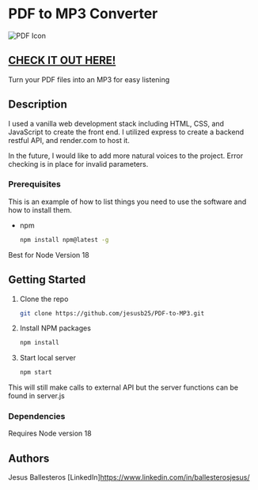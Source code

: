# PDF to MP3 Converter
![PDF Icon](https://raw.githubusercontent.com/your_username/your_repository/main/images/your_image.png](https://github.com/jesusb25/PDF-to-MP3/blob/main/assets/icons8-bookmark-64.png))


## [CHECK IT OUT HERE!](https://jesusb25.github.io/PDF-to-MP3/)

Turn your PDF files into an MP3 for easy listening

## Description

I used a vanilla web development stack including HTML, CSS, and JavaScript to create the front end. I utilized express to create a backend restful API, and render.com to host it.

In the future, I would like to add more natural voices to the project. Error checking is in place for invalid parameters.


### Prerequisites

This is an example of how to list things you need to use the software and how to install them.
* npm
  ```sh
  npm install npm@latest -g
  ```
Best for Node Version 18 

## Getting Started

1. Clone the repo
   ```sh
   git clone https://github.com/jesusb25/PDF-to-MP3.git
   ```
2. Install NPM packages
   ```sh
   npm install
   ```
3. Start local server
   ```sh
   npm start
   ```
This will still make calls to external API but the server functions can be found in server.js

### Dependencies

Requires Node version 18

## Authors

Jesus Ballesteros
[LinkedIn]https://www.linkedin.com/in/ballesterosjesus/
